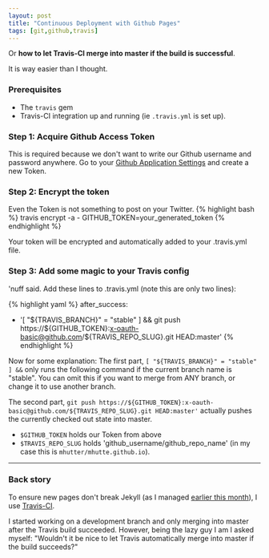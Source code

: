 ```yaml
---
layout: post
title: "Continuous Deployment with Github Pages"
tags: [git,github,travis]
---
```


Or **how to let Travis-CI merge into master if the build is successful**.

It is way easier than I thought.


### Prerequisites
* The `travis` gem
* Travis-CI integration up and running (ie `.travis.yml` is set up).


### Step 1: Acquire Github Access Token
This is required because we don't want to write our Github username and password anywhere.
Go to your [Github Application Settings](https://github.com/settings/applications) and create a new Token.


### Step 2: Encrypt the token
Even the Token is not something to post on your Twitter.
{% highlight bash %}
travis encrypt -a - GITHUB_TOKEN=your_generated_token
{% endhighlight %}

Your token will be encrypted and automatically added to your .travis.yml file.


### Step 3: Add some magic to your Travis config
'nuff said. Add these lines to .travis.yml (note this are only two lines):

{% highlight yaml %}
after_success:
- '[ "${TRAVIS_BRANCH}" = "stable" ] && git push https://${GITHUB_TOKEN}:x-oauth-basic@github.com/${TRAVIS_REPO_SLUG}.git HEAD:master'
{% endhighlight %}

Now for some explanation:
The first part, `[ "${TRAVIS_BRANCH}" = "stable" ] &&` only runs the following command if the current branch name is "stable". You can omit this if you want to merge from ANY branch, or change it to use another branch.

The second part, `git push https://${GITHUB_TOKEN}:x-oauth-basic@github.com/${TRAVIS_REPO_SLUG}.git HEAD:master'` actually pushes the currently checked out state into master.
* `$GITHUB_TOKEN` holds our Token from above
* `$TRAVIS_REPO_SLUG` holds 'github_username/github_repo_name' (in my case this is `mhutter/mhutte.github.io`).

---

### Back story

To ensure new pages don't break Jekyll (as I managed [earlier this month](https://github.com/mhutter/mhutter.github.io/commit/0ac196687b58150aafc1680f7cde530d08673686)), I use [Travis-CI](https://travis-ci.org/).

I started working on a development branch and only merging into master after the Travis build succeeded. However, being the lazy guy I am I asked myself: "Wouldn't it be nice to let Travis automatically merge into master if the build succeeds?"
